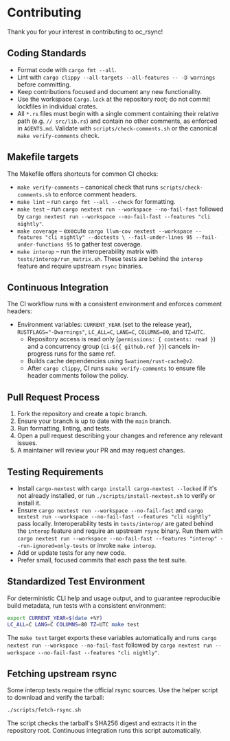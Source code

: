 # Contributing

Thank you for your interest in contributing to oc_rsync!

## Coding Standards
- Format code with `cargo fmt --all`.
- Lint with `cargo clippy --all-targets --all-features -- -D warnings` before committing.
- Keep contributions focused and document any new functionality.
- Use the workspace `Cargo.lock` at the repository root; do not commit lockfiles in individual crates.
- All `*.rs` files must begin with a single comment containing their relative path (e.g. `// src/lib.rs`) and contain no other comments, as enforced in `AGENTS.md`. Validate with `scripts/check-comments.sh` or the canonical `make verify-comments` check.

## Makefile targets

The Makefile offers shortcuts for common CI checks:

- `make verify-comments` – canonical check that runs `scripts/check-comments.sh` to enforce comment headers.
- `make lint` – run `cargo fmt --all --check` for formatting.
- `make test` – run `cargo nextest run --workspace --no-fail-fast` followed by
  `cargo nextest run --workspace --no-fail-fast --features "cli nightly"`.
- `make coverage` – execute `cargo llvm-cov nextest --workspace --features "cli nightly" --doctests \
  --fail-under-lines 95 --fail-under-functions 95` to gather test coverage.
- `make interop` – run the interoperability matrix with `tests/interop/run_matrix.sh`.
  These tests are behind the `interop` feature and require upstream `rsync`
  binaries.

## Continuous Integration

The CI workflow runs with a consistent environment and enforces comment
headers:

- Environment variables: `CURRENT_YEAR` (set to the release year),
  `RUSTFLAGS="-Dwarnings"`, `LC_ALL=C`, `LANG=C`, `COLUMNS=80`, and `TZ=UTC`.
  - Repository access is read only (`permissions: { contents: read }`) and a
    concurrency group (`ci-${{ github.ref }}`) cancels in-progress runs for the same
    ref.
  - Builds cache dependencies using `Swatinem/rust-cache@v2`.
  - After `cargo clippy`, CI runs `make verify-comments` to ensure file header
  comments follow the policy.

## Pull Request Process
1. Fork the repository and create a topic branch.
2. Ensure your branch is up to date with the `main` branch.
3. Run formatting, linting, and tests.
4. Open a pull request describing your changes and reference any relevant issues.
5. A maintainer will review your PR and may request changes.

## Testing Requirements
- Install `cargo-nextest` with `cargo install cargo-nextest --locked` if it's not already installed, or run `./scripts/install-nextest.sh` to verify or install it.
- Ensure `cargo nextest run --workspace --no-fail-fast` and
  `cargo nextest run --workspace --no-fail-fast --features "cli nightly"`
  pass locally. Interoperability tests in `tests/interop/` are gated behind the
  `interop` feature and require an upstream `rsync` binary. Run them with
  `cargo nextest run --workspace --no-fail-fast --features "interop" --run-ignored=only-tests`
  or invoke `make interop`.
- Add or update tests for any new code.
- Prefer small, focused commits that each pass the test suite.

## Standardized Test Environment

For deterministic CLI help and usage output, and to guarantee reproducible
build metadata, run tests with a consistent environment:

```bash
export CURRENT_YEAR=$(date +%Y)
LC_ALL=C LANG=C COLUMNS=80 TZ=UTC make test
```

The `make test` target exports these variables automatically and runs
`cargo nextest run --workspace --no-fail-fast` followed by
`cargo nextest run --workspace --no-fail-fast --features "cli nightly"`.

## Fetching upstream rsync
Some interop tests require the official rsync sources. Use the helper
script to download and verify the tarball:

```bash
./scripts/fetch-rsync.sh
```

The script checks the tarball's SHA256 digest and extracts it in the
repository root. Continuous integration runs this script automatically.
